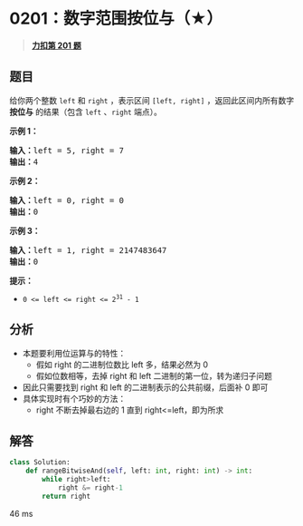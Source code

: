 # 0201：数字范围按位与（★）


> <u>**[力扣第 201 题](https://leetcode.cn/problems/bitwise-and-of-numbers-range/)**</u>

## 题目

<p>给你两个整数 <code>left</code> 和 <code>right</code> ，表示区间 <code>[left, right]</code> ，返回此区间内所有数字 <strong>按位与</strong> 的结果（包含 <code>left</code> 、<code>right</code> 端点）。</p>



<p><strong>示例 1：</strong></p>

<pre>
<strong>输入：</strong>left = 5, right = 7
<strong>输出：</strong>4
</pre>

<p><strong>示例 2：</strong></p>

<pre>
<strong>输入：</strong>left = 0, right = 0
<strong>输出：</strong>0
</pre>

<p><strong>示例 3：</strong></p>

<pre>
<strong>输入：</strong>left = 1, right = 2147483647
<strong>输出：</strong>0
</pre>



<p><strong>提示：</strong></p>

<ul>
<li><code>0 <= left <= right <= 2<sup>31</sup> - 1</code></li>
</ul>


## 分析

- 本题要利用位运算与的特性：
	- 假如 right 的二进制位数比 left 多，结果必然为 0 
	- 假如位数相等，去掉 right 和 left 二进制的第一位，转为递归子问题
- 因此只需要找到 right 和 left 的二进制表示的公共前缀，后面补 0 即可
- 具体实现时有个巧妙的方法：
	- right 不断去掉最右边的 1 直到 right<=left，即为所求

## 解答

```python
class Solution:
    def rangeBitwiseAnd(self, left: int, right: int) -> int:
        while right>left:
            right &= right-1
        return right
```
46 ms






